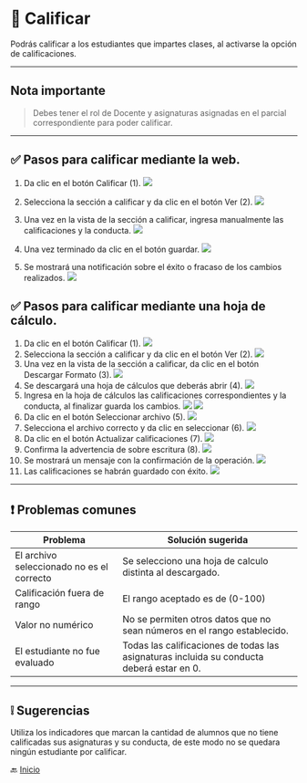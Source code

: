 # 📝  Calificar

Podrás calificar a los estudiantes que impartes clases, al activarse la opción de calificaciones.

---

## Nota importante

> Debes tener el rol de Docente y asignaturas asignadas en el parcial correspondiente para poder calificar.
---

## ✅ Pasos para calificar mediante la web.

1. Da clic en el botón Calificar (1).
   ![](../../assets/Calificar/1.png)
2. Selecciona la sección a calificar y da clic en el botón Ver (2).
   ![](../../assets/Calificar/2.png)
3. Una vez en la vista de la sección a calificar, ingresa manualmente las calificaciones y la conducta.
   ![](../../assets/Calificar/3.png)
4. Una vez terminado da clic en el botón guardar.
   ![](../../assets/Calificar/4.png)
5. Se mostrará una notificación sobre el éxito o fracaso de los cambios realizados.
   ![](../../assets/Calificar/5.png)

   <div style="page-break-after: always;"></div>

## ✅ Pasos para calificar mediante una hoja de cálculo.

1. Da clic en el botón Calificar (1).
   ![](../../assets/Calificar/1.png)
2. Selecciona la sección a calificar y da clic en el botón Ver (2).
   ![](../../assets/Calificar/2.png)
3. Una vez en la vista de la sección a calificar, da clic en el botón Descargar Formato (3).
   ![](../../assets/Calificar/6.png)
4. Se descargará una hoja de cálculos que deberás abrir (4).
   ![](../../assets/Calificar/7.png)
5. Ingresa en la hoja de cálculos las calificaciones correspondientes y la conducta, al finalizar guarda los cambios.
   ![](../../assets/Calificar/8.png)
   ![](../../assets/Calificar/9.png)
6. Da clic en el botón Seleccionar archivo (5).
   ![](../../assets/Calificar/10.png)
7. Selecciona el archivo correcto y da clic en seleccionar (6).
   ![](../../assets/Calificar/11.png)
8. Da clic en el botón Actualizar calificaciones (7).
   ![](../../assets/Calificar/12.png)
9. Confirma la advertencia de sobre escritura (8).
   ![](../../assets/Calificar/13.png)
10. Se mostrará un mensaje con la confirmación de la operación.
    ![](../../assets/Calificar/14.png)
11. Las calificaciones se habrán guardado con éxito.
    ![](../../assets/Calificar/15.png)

---

   <div style="page-break-after: always;"></div>

## ❗ Problemas comunes

| Problema                                  | Solución sugerida                                                                         |
|-------------------------------------------|-------------------------------------------------------------------------------------------|
| El archivo seleccionado no es el correcto | Se selecciono una hoja de calculo distinta al descargado.                                 |
| Calificación fuera de rango               | El rango aceptado es de (0-100)                                                           |
| Valor no numérico                         | No se permiten otros datos que no sean números en el rango establecido.                   |
| El estudiante no fue evaluado             | Todas las calificaciones de todas las asignaturas incluida su conducta deberá estar en 0. |


---

## ❕ Sugerencias

Utiliza los indicadores que marcan la cantidad de alumnos que no tiene calificadas sus asignaturas y su conducta, de este modo no se quedara ningún estudiante por calificar.

🔙 [Inicio](../../Index.md)


